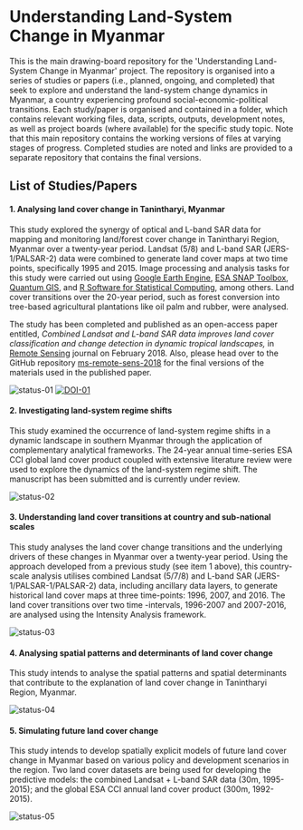 # Understanding Land-System Change in Myanmar
This is the main drawing-board repository for the 'Understanding Land-System Change in Myanmar' project. The repository is organised into a series of studies or papers (i.e., planned, ongoing, and completed) that seek to explore and understand the land-system change dynamics in Myanmar, a country experiencing profound social-economic-political transitions. Each study/paper is organised and contained in a folder, which contains relevant working files, data, scripts, outputs, development notes, as well as project boards (where available) for the specific study topic. Note that this main repository contains the working versions of files at varying stages of progress. Completed studies are noted and links are provided to a separate repository that contains the final versions. 

## List of Studies/Papers

#### 1. Analysing land cover change in Tanintharyi, Myanmar
This study explored the synergy of optical and L-band SAR data for mapping and monitoring land/forest cover change in Tanintharyi Region, Myanmar over a twenty-year period. Landsat (5/8) and L-band SAR (JERS-1/PALSAR-2) data were combined to generate land cover maps at two time points, specifically 1995 and 2015. Image processing and analysis tasks for this study were carried out using [Google Earth Engine](https://earthengine.google.com), [ESA SNAP Toolbox](https://earthengine.google.com), [Quantum GIS](http://www.qgis.org), and [R Software for Statistical Computing](https://www.r-project.org), among others. Land cover transitions over the 20-year period, such as forest conversion into tree-based agricultural plantations like oil palm and rubber, were analysed.

The study has been completed and published as an open-access paper entitled, *Combined Landsat and L-band SAR data improves land cover classification and change detection in dynamic tropical landscapes,* in [Remote Sensing](http://www.mdpi.com/journal/remotesensing) journal on February 2018. Also, please head over to the GitHub repository [ms-remote-sens-2018](https://github.com/dondealban/ms-remote-sens-2018) for the final versions of the materials used in the published paper.

![status-01](https://img.shields.io/badge/status-completed-red.svg)
[![DOI-01](https://img.shields.io/badge/DOI-10.3390%2Frs10020306-blue.svg)](https://doi.org/10.3390/rs10020306)

#### 2. Investigating land-system regime shifts
This study examined the occurrence of land-system regime shifts in a dynamic landscape in southern Myanmar through the application of complementary analytical frameworks. The 24-year annual time-series ESA CCI global land cover product coupled with extensive literature review were used to explore the dynamics of the land-system regime shift. The manuscript has been submitted and is currently under review.

![status-02](https://img.shields.io/badge/status-ongoing-brightgreen.svg)

#### 3. Understanding land cover transitions at country and sub-national scales
This study analyses the land cover change transitions and the underlying drivers of these changes in Myanmar over a twenty-year period. Using the approach developed from a previous study (see item 1 above), this country-scale analysis utilises combined Landsat (5/7/8) and L-band SAR (JERS-1/PALSAR-1/PALSAR-2) data, including ancillary data layers, to generate historical land cover maps at three time-points: 1996, 2007, and 2016. The land cover transitions over two time -intervals, 1996-2007 and 2007-2016, are analysed using the Intensity Analysis framework.

![status-03](https://img.shields.io/badge/status-ongoing-brightgreen.svg)

#### 4. Analysing spatial patterns and determinants of land cover change
This study intends to analyse the spatial patterns and spatial determinants that contribute to the explanation of land cover change in Tanintharyi Region, Myanmar.

![status-04](https://img.shields.io/badge/status-planned-yellow.svg)

#### 5. Simulating future land cover change
This study intends to develop spatially explicit models of future land cover change in Myanmar based on various policy and development scenarios in the region. Two land cover datasets are being used for developing the predictive models: the combined Landsat + L-band SAR data (30m, 1995-2015); and the global ESA CCI annual land cover product (300m, 1992-2015).

![status-05](https://img.shields.io/badge/status-on--hold-orange.svg)
